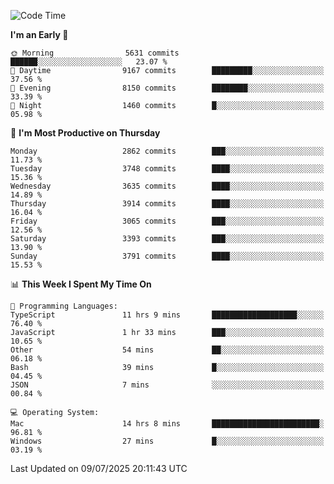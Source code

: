 <!--START_SECTION:waka-->
![Code Time](http://img.shields.io/badge/Code%20Time-5%2C200%20hrs%2035%20mins-blue)

**I'm an Early 🐤** 

```text
🌞 Morning                5631 commits        ██████░░░░░░░░░░░░░░░░░░░   23.07 % 
🌆 Daytime                9167 commits        █████████░░░░░░░░░░░░░░░░   37.56 % 
🌃 Evening                8150 commits        ████████░░░░░░░░░░░░░░░░░   33.39 % 
🌙 Night                  1460 commits        █░░░░░░░░░░░░░░░░░░░░░░░░   05.98 % 
```
📅 **I'm Most Productive on Thursday** 

```text
Monday                   2862 commits        ███░░░░░░░░░░░░░░░░░░░░░░   11.73 % 
Tuesday                  3748 commits        ████░░░░░░░░░░░░░░░░░░░░░   15.36 % 
Wednesday                3635 commits        ████░░░░░░░░░░░░░░░░░░░░░   14.89 % 
Thursday                 3914 commits        ████░░░░░░░░░░░░░░░░░░░░░   16.04 % 
Friday                   3065 commits        ███░░░░░░░░░░░░░░░░░░░░░░   12.56 % 
Saturday                 3393 commits        ███░░░░░░░░░░░░░░░░░░░░░░   13.90 % 
Sunday                   3791 commits        ████░░░░░░░░░░░░░░░░░░░░░   15.53 % 
```


📊 **This Week I Spent My Time On** 

```text
💬 Programming Languages: 
TypeScript               11 hrs 9 mins       ███████████████████░░░░░░   76.40 % 
JavaScript               1 hr 33 mins        ███░░░░░░░░░░░░░░░░░░░░░░   10.65 % 
Other                    54 mins             ██░░░░░░░░░░░░░░░░░░░░░░░   06.18 % 
Bash                     39 mins             █░░░░░░░░░░░░░░░░░░░░░░░░   04.45 % 
JSON                     7 mins              ░░░░░░░░░░░░░░░░░░░░░░░░░   00.84 % 

💻 Operating System: 
Mac                      14 hrs 8 mins       ████████████████████████░   96.81 % 
Windows                  27 mins             █░░░░░░░░░░░░░░░░░░░░░░░░   03.19 % 
```


 Last Updated on 09/07/2025 20:11:43 UTC
<!--END_SECTION:waka-->
